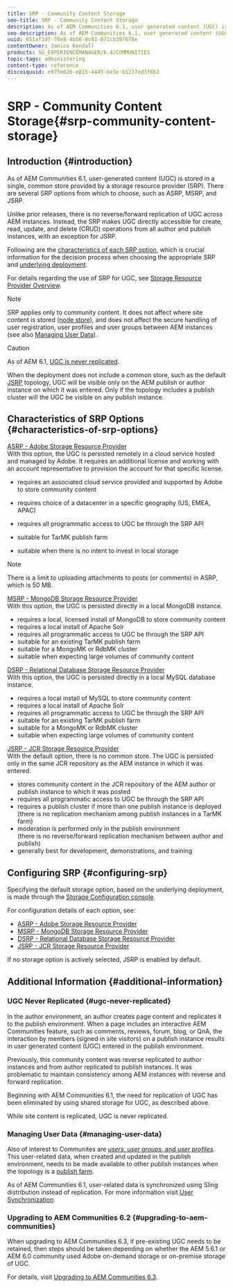 ```yaml
---
title: SRP - Community Content Storage
seo-title: SRP - Community Content Storage
description: As of AEM Communities 6.1, user generated content (UGC) is stored in a single, common store provided by a storage resource provider (SRP)
seo-description: As of AEM Communities 6.1, user generated content (UGC) is stored in a single, common store provided by a storage resource provider (SRP)
uuid: 651af1d7-70e8-4b56-8c01-871cb397678e
contentOwner: Janice Kendall
products: SG_EXPERIENCEMANAGER/6.4/COMMUNITIES
topic-tags: administering
content-type: reference
discoiquuid: e975e026-e815-4445-be3e-b1237ed3f6b2
---
```


# SRP - Community Content Storage{#srp-community-content-storage}

## Introduction {#introduction}

As of AEM Communities 6.1, user-generated content (UGC) is stored in a single, common store provided by a storage resource provider (SRP). There are several SRP options from which to choose, such as ASRP, MSRP, and JSRP.

Unlike prior releases, there is no reverse/forward replication of UGC across AEM instances. Instead, the SRP makes UGC directly accessible for create, read, update, and delete (CRUD) operations from all author and publish instances, with an exception for JSRP.

Following are the [characteristics of each SRP option](#characteristics-of-srp-options), which is crucial information for the decision process when choosing the appropriate SRP and [underlying deployment](../../communities/using/topologies.md).

For details regarding the use of SRP for UGC, see [Storage Resource Provider Overview](../../communities/using/srp.md).

>[!NOTE]
>
>SRP applies only to community content. It does not affect where site content is stored ([node store](../../sites/deploying/using/data-store-config.md)), and does not affect the secure handling of user registration, user profiles and user groups between AEM instances (see also [Managing User Data](#managing-user-data)).

>[!CAUTION]
>
>As of AEM 6.1, [UGC is never replicated](#ugc-never-replicated). 
>
>When the deployment does not include a common store, such as the default [JSRP](../../communities/using/topologies.md#jsrp) topology, UGC will be visible only on the AEM publish or author instance on which it was entered. Only if the topology includes a publish cluster will the UGC be visible on any publish instance.

## Characteristics of SRP Options {#characteristics-of-srp-options}

[ASRP - Adobe Storage Resource Provider](../../communities/using/asrp.md)  
With this option, the UGC is persisted remotely in a cloud service hosted and managed by Adobe. It requires an additional license and working with an account representative to provision the account for that specific license.

* requires an associated cloud service provided and supported by Adobe to store community content
* requires choice of a datacenter in a specific geography (US, EMEA, APAC)

* requires all programmatic access to UGC be through the SRP API
* suitable for TarMK publish farm
* suitable when there is no intent to invest in local storage

>[!NOTE]
>
>There is a limit to uploading attachments to posts (or comments) in ASRP, which is 50 MB.

[MSRP - MongoDB Storage Resource Provider](../../communities/using/msrp.md)  
With this option, the UGC is persisted directly in a local MongoDB instance.

* requires a local, licensed install of MongoDB to store community content
* requires a local install of Apache Solr
* requires all programmatic access to UGC be through the SRP API
* suitable for an existing TarMK publish farm
* suitable for a MongoMK or RdbMK cluster
* suitable when expecting large volumes of community content

[DSRP - Relational Database Storage Resource Provider](../../communities/using/dsrp.md)  
With this option, the UGC is persisted directly in a local MySQL database instance.

* requires a local install of MySQL to store community content
* requires a local install of Apache Solr
* requires all programmatic access to UGC be through the SRP API
* suitable for an existing TarMK publish farm
* suitable for a MongoMK or RdbMK cluster
* suitable when expecting large volumes of community content

[JSRP - JCR Storage Resource Provider](../../communities/using/jsrp.md)  
With the default option, there is no common store. The UGC is persisted only in the same JCR repository as the AEM instance in which it was entered.

* stores community content in the JCR repository of the AEM author or publish instance to which it was posted
* requires all programmatic access to UGC be through the SRP API
* requires a publish cluster if more than one publish instance is deployed  
  (there is no replication mechanism among publish instances in a TarMK farm)
* moderation is performed only in the publish environment  
  (there is no reverse/forward replication mechanism between author and publish)
* generally best for development, demonstrations, and training

## Configuring SRP {#configuring-srp}

Specifying the default storage option, based on the underlying deployment, is made through the [Storage Configuration console](../../communities/using/srp-config.md).

For configuration details of each option, see:

* [ASRP - Adobe Storage Resource Provider](../../communities/using/asrp.md)
* [MSRP - MongoDB Storage Resource Provider](../../communities/using/msrp.md)
* [DSRP - Relational Database Storage Resource Provider](../../communities/using/dsrp.md)
* [JSRP - JCR Storage Resource Provider](../../communities/using/jsrp.md)

If no storage option is actively selected, JSRP is enabled by default.

## Additional Information {#additional-information}

### UGC Never Replicated {#ugc-never-replicated}

In the author environment, an author creates page content and replicates it to the publish environment. When a page includes an interactive AEM Communities feature, such as comments, reviews, forum, blog, or QnA, the interaction by members (signed in site visitors) on a publish instance results in user generated content (UGC) entered in the publish environment.

Previously, this community content was reverse replicated to author instances and from author replicated to publish instances. It was problematic to maintain consistency among AEM instances with reverse and forward replication.

Beginning with AEM Communities 6.1, the need for replication of UGC has been eliminated by using shared storage for UGC, as described above.

While site content is replicated, UGC is never replicated.

### Managing User Data {#managing-user-data}

Also of interest to Communites are [*users*, *user groups*, and *user profiles*](../../communities/using/users.md). This user-related data, when created and updated in the publish environment, needs to be made available to other publish instances when the topology is a [publish farm](../../sites/deploying/using/recommended-deploys.md#tarmk-farm).

As of AEM Communities 6.1, user-related data is synchronized using Sling distribution instead of replication. For more information visit [User Synchronization](../../communities/using/sync.md).

### Upgrading to AEM Communities 6.2 {#upgrading-to-aem-communities}

When upgrading to AEM Communities 6.3, if pre-existing UGC needs to be retained, then steps should be taken depending on whether the AEM 5.6.1 or AEM 6.0 community used Adobe on-demand storage or on-premise storage of UGC.

For details, visit [Upgrading to AEM Communities 6.3](../../communities/using/upgrade.md).
